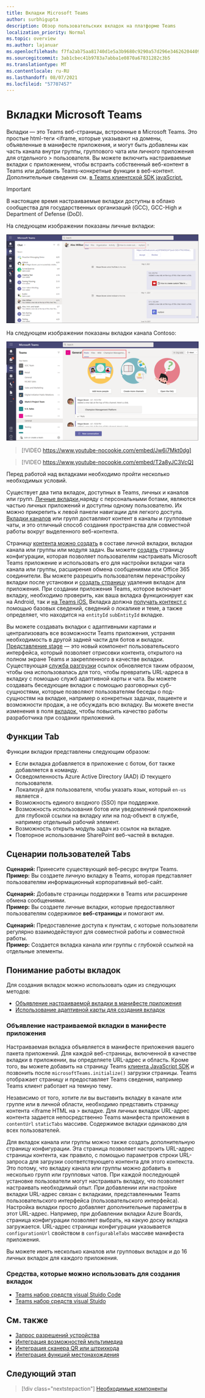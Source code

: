 ```yaml
---
title: Вкладки Microsoft Teams
author: surbhigupta
description: Обзор пользовательских вкладок на платформе Teams
localization_priority: Normal
ms.topic: overview
ms.author: lajanuar
ms.openlocfilehash: f7fa2ab75aa81740d1e5a3b9680c9290a57d296e346262044094965750f2d5ae
ms.sourcegitcommit: 3ab1cbec41b9783a7abba1e0870a67831282c3b5
ms.translationtype: MT
ms.contentlocale: ru-RU
ms.lasthandoff: 08/07/2021
ms.locfileid: "57707457"
---
```

# <a name="microsoft-teams-tabs"></a>Вкладки Microsoft Teams

Вкладки — это Teams веб-страницы, встроенные в Microsoft Teams. Это простые html-теги <iframe, которые указывают на домены, объявленные в манифесте приложения, и могут быть добавлены как часть канала внутри группы, группового чата или личного приложения для отдельного \> пользователя. Вы можете включить настраиваемые вкладки с приложением, чтобы встраить собственный веб-контент в Teams или добавить Teams-конкретные функции в веб-контент. Дополнительные сведения см. [в Teams клиентской SDK javaScript.](/javascript/api/overview/msteams-client)

> [!IMPORTANT]
> В настоящее время настраиваемые вкладки доступны в облако сообщества для государственных организаций (GCC), GCC-High и Department of Defense (DoD).

На следующем изображении показаны личные вкладки:

![Личные вкладки](../assets/images/tabs/personaltab.png)

На следующем изображении показаны вкладки канала Contoso:

![Вкладки канала или группы](../assets/images/tabs/tabs.png)

> [!VIDEO https://www.youtube-nocookie.com/embed/Jw6i7Mkt0dg]


> [!VIDEO https://www.youtube-nocookie.com/embed/T2a8yJC3VcQ]

Перед работой над вкладками необходимо пройти несколько необходимых условий.

Существует два типа вкладок, доступных в Teams, личных и каналов или групп. [Личные вкладки,](~/tabs/how-to/create-personal-tab.md)наряду с персональными ботами, являются частью личных приложений и доступны одному пользователю. Их можно прикрепить к левой панели навигации для легкого доступа. [Вкладки каналов](~/tabs/how-to/create-channel-group-tab.md) или групп доставляют контент в каналы и групповые чаты, и это отличный способ создания пространства для совместной работы вокруг выделенного веб-контента.

Страницу [контента можно создать](~/tabs/how-to/create-tab-pages/content-page.md) в составе личной вкладки, вкладки канала или группы или модуля задач. Вы можете [создать](~/tabs/how-to/create-tab-pages/configuration-page.md) страницу конфигурации, которая позволяет пользователям настраивать Microsoft Teams приложение и использовать его для настройки вкладки чата канала или группы, расширения обмена сообщениями или Office 365 соединители. Вы можете разрешить пользователям перенастройку вкладки после установки и [создать страницу](~/tabs/how-to/create-tab-pages/removal-page.md) удаления вкладок для приложения. При создании приложения Teams, которое включает вкладку, необходимо проверить, как ваша вкладка функционирует как на Android, так и [на Teams iOS.](~/tabs/design/tabs-mobile.md) Вкладка должна [получать контекст с](~/tabs/how-to/access-teams-context.md) помощью базовых сведений, сведений о локалике и теме, а также определяет, что находится на `entityId` `subEntityId` вкладке.

Вы можете создавать вкладки с адаптивными картами и централизовать все возможности Teams приложения, устраняя необходимость в другой задней части для ботов и вкладок. [Представление stage](~/tabs/tabs-link-unfurling.md) — это новый компонент пользовательского интерфейса, который позволяет отрисовки контента, открытого на полном экране Teams и закрепленного в качестве вкладки. Существующая [служба разгрузки](~/tabs/tabs-link-unfurling.md) ссылок обновляется таким образом, чтобы она использовалась для того, чтобы превратить URL-адреса в вкладку с помощью служб адаптивной карты и чата. Вы [](~/tabs/how-to/conversational-tabs.md) можете создавать беседующие вкладки с помощью разговорных суб-сущностями, которые позволяют пользователям беседы о под-сущностям на вкладке, например о конкретных задачах, пациенте и возможности продаж, а не обсуждать всю вкладку. Вы можете внести изменения в поля [вкладок,](~/resources/removing-tab-margins.md) чтобы повысить качество работы разработчика при создании приложений.

## <a name="tab-features"></a>Функции Tab

Функции вкладки представлены следующим образом:

* Если вкладка добавляется в приложение с ботом, бот также добавляется в команду.
* Осведомленность Azure Active Directory (AAD) iD текущего пользователя.
* Локализуй для пользователя, чтобы указать язык, который `en-us` является .
* Возможность единого входного (SSO) при поддержке.
* Возможность использования ботов или уведомлений приложений для глубокой ссылки на вкладку или на под-объект в службе, например отдельный рабочий элемент.
* Возможность открыть модуль задач из ссылок на вкладке.
* Повторное использование SharePoint веб-частей в вкладке.

## <a name="tabs-user-scenarios"></a>Сценарии пользователей Tabs

**Сценарий:** Принесите существующий веб-ресурс внутри Teams. \
**Пример:** Вы создаете личную вкладку в Teams, которая представляет пользователям информационный корпоративный веб-сайт.

**Сценарий:** Добавьте страницы поддержки в Teams или расширение обмена сообщениями. \
**Пример:** Вы создаете личные  вкладки, которые предоставляют пользователям содержимое **веб-страницы** и помогают им.

**Сценарий:** Предоставление доступа к пунктам, с которые пользователи регулярно взаимодействуют для совместной работы и совместной работы. \
**Пример:** Создается вкладка канала или группы с глубокой ссылкой на отдельные элементы.

## <a name="understand-how-tabs-work"></a>Понимание работы вкладок

Для создания вкладок можно использовать один из следующих методов:

* [Объявление настраиваемой вкладки в манифесте приложения](#declare-custom-tab-in-app-manifest)
* [Использование адаптивной карты для создания вкладок](~/tabs/how-to/build-adaptive-card-tabs.md)

### <a name="declare-custom-tab-in-app-manifest"></a>Объявление настраиваемой вкладки в манифесте приложения

Настраиваемая вкладка объявляется в манифесте приложения вашего пакета приложений. Для каждой веб-страницы, включенной в качестве вкладки в приложении, вы определяете URL-адрес и область. Кроме того, вы можете добавить на страницу Teams [клиента JavaScript SDK](/javascript/api/overview/msteams-client) и позвонить после `microsoftTeams.initialize()` загрузки страницы. Teams отображает страницу и предоставляет Teams сведения, например Teams клиент работает на темную тему.

Независимо от того, хотите ли вы выставить вкладку в канале или группе или в личной области, необходимо представить страницу контента <iframe HTML на \> вкладке. [](~/tabs/how-to/create-tab-pages/content-page.md) Для личных вкладок URL-адрес контента задается непосредственно Teams манифеста приложения в `contentUrl` `staticTabs` массиве. Содержимое вкладки одинаково для всех пользователей.

Для вкладок канала или группы можно также создать дополнительную страницу конфигурации. Эта страница позволяет настроить URL-адрес страницы контента, как правило, с помощью параметров строки URL-запроса для загрузки соответствующего контента для этого контекста. Это потому, что вкладку канала или группы можно добавить в несколько групп или групповых чатов. При каждой последующей установке пользователи могут настраивать вкладку, что позволяет настраивать необходимый опыт. При добавлении или настройке вкладки URL-адрес связан с вкладками, представленными Teams пользовательского интерфейса (пользовательского интерфейса). Настройка вкладки просто добавляет дополнительные параметры в этот URL-адрес. Например, при добавлении вкладки Azure Boards, страница конфигурации позволяет выбрать, на какую доску вкладка загружается. URL-адрес страницы конфигурации указывается  `configurationUrl` свойством в `configurableTabs` массиве манифеста приложения.

Вы можете иметь несколько каналов или групповых вкладок и до 16 личных вкладок для каждого приложения.

### <a name="tools-you-can-use-to-build-tabs"></a>Средства, которые можно использовать для создания вкладок
* [Teams набор средств visual Stuido Code](../toolkit/visual-studio-code-overview.md)
* [Teams набор средств visual Stuido](../toolkit/visual-studio-overview.md)

## <a name="see-also"></a>См. также

* [Запрос разрешений устройства](../concepts/device-capabilities/native-device-permissions.md)
* [Интеграция возможностей мультимедиа](../concepts/device-capabilities/mobile-camera-image-permissions.md)
* [Интеграция сканера QR или штрихкода](../concepts/device-capabilities/qr-barcode-scanner-capability.md)
* [Интеграция функций местонахождения](../concepts/device-capabilities/location-capability.md)

## <a name="next-step"></a>Следующий этап

> [!div class="nextstepaction"]
> [Необходимые компоненты](~/tabs/how-to/tab-requirements.md)
